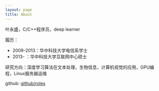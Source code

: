 ```yaml
---
layout: page
title: About
---
```


叶永盛，C/C++程序员，deep learner

履历：

+ 2009-2013：华中科技大学电信系学士  
+ 2013-    ：华中科技大学互联网中心硕士

研究方向：深度学习算法在文本处理，生物信息，计算机视觉的应用，GPU编程，Linux服务器运维

github: [github/roles](http://github.com/roles)
